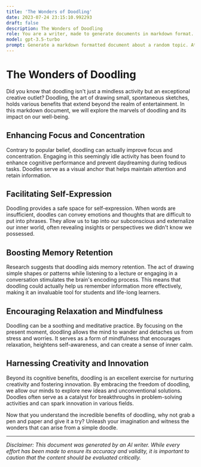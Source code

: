 ```yaml
---
title: 'The Wonders of Doodling'
date: 2023-07-24 23:15:10.992293
draft: false
description: The Wonders of Doodling
role: You are a writer, made to generate documents in markdown format. It is very important that all of the documents you generate are in valid markdown format.
model: gpt-3.5-turbo
prompt: Generate a markdown formatted document about a random topic. At the bottom, include a disclaimer explaining that the document was generated by you. The first line of the document should be the title. Make sure that the entire document is in proper markdown format, using a mix of various tags to make the document visually appealing.
---
```


# The Wonders of Doodling

Did you know that doodling isn't just a mindless activity but an exceptional creative outlet? Doodling, the art of drawing small, spontaneous sketches, holds various benefits that extend beyond the realm of entertainment. In this markdown document, we will explore the marvels of doodling and its impact on our well-being.

## Enhancing Focus and Concentration

Contrary to popular belief, doodling can actually improve focus and concentration. Engaging in this seemingly idle activity has been found to enhance cognitive performance and prevent daydreaming during tedious tasks. Doodles serve as a visual anchor that helps maintain attention and retain information.

## Facilitating Self-Expression

Doodling provides a safe space for self-expression. When words are insufficient, doodles can convey emotions and thoughts that are difficult to put into phrases. They allow us to tap into our subconscious and externalize our inner world, often revealing insights or perspectives we didn't know we possessed.

## Boosting Memory Retention

Research suggests that doodling aids memory retention. The act of drawing simple shapes or patterns while listening to a lecture or engaging in a conversation stimulates the brain's encoding process. This means that doodling could actually help us remember information more effectively, making it an invaluable tool for students and life-long learners.

## Encouraging Relaxation and Mindfulness

Doodling can be a soothing and meditative practice. By focusing on the present moment, doodling allows the mind to wander and detaches us from stress and worries. It serves as a form of mindfulness that encourages relaxation, heightens self-awareness, and can create a sense of inner calm.

## Harnessing Creativity and Innovation

Beyond its cognitive benefits, doodling is an excellent exercise for nurturing creativity and fostering innovation. By embracing the freedom of doodling, we allow our minds to explore new ideas and unconventional solutions. Doodles often serve as a catalyst for breakthroughs in problem-solving activities and can spark innovation in various fields.

Now that you understand the incredible benefits of doodling, why not grab a pen and paper and give it a try? Unleash your imagination and witness the wonders that can arise from a simple doodle.

***

*Disclaimer: This document was generated by an AI writer. While every effort has been made to ensure its accuracy and validity, it is important to caution that the content should be evaluated critically.*